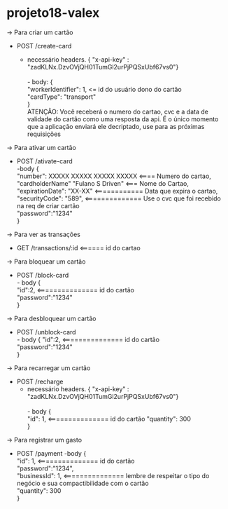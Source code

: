 # projeto18-valex

-> Para criar um cartão
 - POST /create-card

	- necessário headers. { "x-api-key" : "zadKLNx.DzvOVjQH01TumGl2urPjPQSxUbf67vs0"} </br>
	 </br> - body: {</br>
	    "workerIdentifier": 1,         <= id do usuário dono do cartão </br>
	    "cardType": "transport" </br>
	    } </br>
ATENÇÃO: Você receberá o numero do cartao, cvc e a data de validade do cartão como uma resposta da api.
É o único momento que a aplicação enviará ele decriptado, use para as
próximas requisições



-> Para ativar um cartão
 - POST /ativate-card
	</br> -body {</br>
		"number": XXXXX XXXXX XXXXX XXXXX <==== Numero do cartao, </br>
		"cardholderName" "Fulano S Driven" <=== Nome do Cartao, </br>
		"expirationDate": "XX-XX" <============ Data que expira o cartao, </br>
		"securityCode": "589",  <============== Use o cvc que foi recebido na req de criar cartão </br>
		"password":"1234" </br>
		} </br>



-> Para ver as transações
 - GET /transactions/:id    <====== id do cartao



-> Para bloquear um cartão
 - POST /block-card
	</br> - body { </br>
		"id":2,          <=============== id do cartão </br>
   		"password":"1234" </br>
		} </br>
		
		

-> Para desbloquear um cartão
 - POST /unblock-card
	</br> - body {
		"id":2,          <=============== id do cartão </br>
		"password":"1234" </br>
		}



 -> Para recarregar um cartão
 - POST /recharge
	 - necessário headers. { "x-api-key" : "zadKLNx.DzvOVjQH01TumGl2urPjPQSxUbf67vs0"}</br>
	</br> - body { </br>
		"id": 1,          <=============== id do cartão
		"quantity": 300 </br>
		} </br>
		
		
		
-> Para registrar um gasto
 - POST /payment
	-body { </br>
		"id": 1,       <=============== id do cartão </br>
		"password":"1234", </br>
		"businessId": 1,  <=============== lembre de respeitar o tipo do negócio e sua compactibilidade com o cartão </br>
		"quantity": 300 </br>
		} </br>
